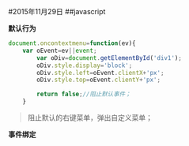 #2015年11月29日
##javascript

**默认行为**

```javascript
document.oncontextmenu=function(ev){
    var oEvent=ev||event;
        var oDiv=document.getElementById('div1');
        oDiv.style.display='block';
        oDiv.style.left=oEvent.clientX+'px';
        oDiv.style.top=oEvent.clientY+'px';

        return false;//阻止默认事件；
    }
```

>阻止默认的右键菜单，弹出自定义菜单；

**事件绑定**



